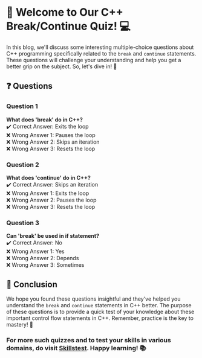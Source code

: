 # :wave: Welcome to Our C++ Break/Continue Quiz! :computer:

In this blog, we'll discuss some interesting multiple-choice questions about C++ programming specifically related to the `break` and `continue` statements. These questions will challenge your understanding and help you get a better grip on the subject. So, let's dive in! :diving_mask:

## :question: Questions

### Question 1
**What does 'break' do in C++?**  
:heavy_check_mark: Correct Answer: Exits the loop  
:x: Wrong Answer 1: Pauses the loop  
:x: Wrong Answer 2: Skips an iteration  
:x: Wrong Answer 3: Resets the loop  

### Question 2
**What does 'continue' do in C++?**  
:heavy_check_mark: Correct Answer: Skips an iteration  
:x: Wrong Answer 1: Exits the loop  
:x: Wrong Answer 2: Pauses the loop  
:x: Wrong Answer 3: Resets the loop  

### Question 3
**Can 'break' be used in if statement?**  
:heavy_check_mark: Correct Answer: No  
:x: Wrong Answer 1: Yes  
:x: Wrong Answer 2: Depends  
:x: Wrong Answer 3: Sometimes  

## :clap: Conclusion

We hope you found these questions insightful and they've helped you understand the `break` and `continue` statements in C++ better. The purpose of these questions is to provide a quick test of your knowledge about these important control flow statements in C++. Remember, practice is the key to mastery! :key:

### For more such quizzes and to test your skills in various domains, do visit [Skillstest](https://www.skillstest.me). Happy learning! :books: 
